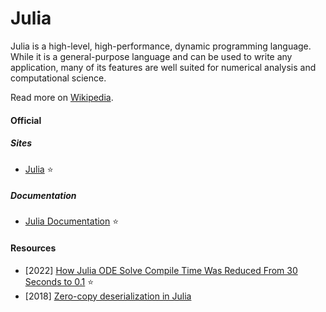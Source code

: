 # Julia

Julia is a high-level, high-performance, dynamic programming language. While it is a general-purpose language and can be used to write any application, many of its features are well suited for numerical analysis and computational science.

Read more on [Wikipedia](https://en.wikipedia.org/wiki/Julia_(programming_language)).

#### Official

##### Sites
- [Julia](https://julialang.org) ⭐

##### Documentation
- [Julia Documentation](https://docs.julialang.org) ⭐

#### Resources
- [2022] [How Julia ODE Solve Compile Time Was Reduced From 30 Seconds to 0.1](https://sciml.ai/news/2022/09/21/compile_time) ⭐
- [2018] [Zero-copy deserialization in Julia](https://www.scattered-thoughts.net/writing/zero-copy-deserialization-in-julia)
